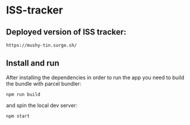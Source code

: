 # ISS-tracker

## Deployed version of ISS tracker:

`https://mushy-tin.surge.sh/`

## Install and run

After installing the dependencies in order to run the app you need to build the bundle with parcel bundler:

`npm run build`

and spin the local dev server:

`npm start`
